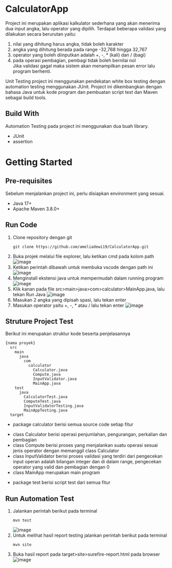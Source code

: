 # CalculatorApp

Project ini merupakan aplikasi kalkulator sederhana yang akan menerima dua input angka, lalu operator yang dipilih. Terdapat beberapa validasi yang dilakukan secara berurutan yaitu:
1. nilai yang dihitung harus angka, tidak boleh karakter
2. angka yang dihitung berada pada range -32,768 hingga 32,767
3. operator yang boleh diinputkan adalah +, -, * (kali) dan / (bagi)
4. pada operasi pembagian, pembagi tidak boleh bernilai nol   
Jika validasi gagal maka sistem akan menampilkan pesan error lalu program berhenti.

Unit Testing project ini menggunakan pendekatan white box testing dengan automation testing menggunakan JUnit. Project ini dikembangkan dengan bahasa Java untuk kode program dan pembuatan script test dan Maven sebagai build tools.

## Build With
Automation Testing pada project ini menggunakan dua buah library.
 <ul>
    <li>JUnit</li>
    <li>assertion</li>
 </ul>

# Getting Started
## Pre-requisites
Sebelum menjalankan project ini, perlu disiapkan environment yang sesuai.
<ul>
 <li>Java 17+</li>
 <li>Apache Maven 3.8.0+</li>
</ul>

## Run Code
1. Clone repository dengan git
   ```
   git clone https://github.com/ameliadewi19/CalculatorApp.git
   ```
2. Buka projek melalui file explorer, lalu ketikan cmd pada kolom path
   ![image](https://github.com/ameliadewi19/CalculatorApp/assets/95133748/0d1af725-2f06-49df-a731-2ddb584b0f3d)
3. Ketikan perintah dibawah untuk membuka vscode dengan path ini
   ![image](https://github.com/ameliadewi19/CalculatorApp/assets/95133748/d03f577d-eaa3-4f77-8498-7ed8b32c5e2e)
4. Menginstall ekstensi java untuk mempermudah dalam running program
   ![image](https://github.com/ameliadewi19/CalculatorApp/assets/95133748/18aadf0d-d8e6-419d-96cf-106a77efc1cb)
5. Klik kanan pada file src>main>java>com>calculator>MainApp.java, lalu tekan Run Java
   ![image](https://github.com/ameliadewi19/CalculatorApp/assets/95133748/bd774efa-4fca-4c9c-b02b-dbff4eac89c4)
6. Masukan 2 angka yang dipisah spasi, lalu tekan enter
7. Masukan operator yaitu +, -, * atau / lalu tekan enter
   ![image](https://github.com/ameliadewi19/CalculatorApp/assets/95133748/8dce75ac-ce93-4b87-88f6-94d3ae699988)

## Struture Project Test
Berikut ini merupakan struktur kode beserta penjelasannya
```
{nama proyek}
  src
    main
      java
        com
          calculator
            Calculator.java
            Compute.java
            InputValidator.java
            MainApp.java
    test
      java
        CalculatorTest.java
        ComputeTest.java
        InputValidatorTesting.java
        MainAppTesting.java
  target
```
- package calculator berisi semua source code setiap fitur
* class Calculator berisi operasi penjumlahan, pengurangan, perkalian dan pembagian
* class Compute berisi proses yang menjalankan suatu operasi sesuai jenis operator dengan memanggil class Calculator
* class InputValidator berisi proses validasi yang terdiri dari pengecekan input operan adalah bilangan integer dan di dalam range, pengecekan operator yang valid dan pembagian dengan 0
* class MainApp merupakan main program 
- package test berisi script test dari semua fitur  

## Run Automation Test
1. Jalankan perintah berikut pada terminal
   ```
   mvn test
   ```
   ![image](https://github.com/ameliadewi19/CalculatorApp/assets/95133748/03f0ce80-ccbe-490e-bf05-29af434b5e8e)
2. Untuk melihat hasil report testing jalankan perintah berikut pada terminal
   ```
   mvn site
   ```
3. Buka hasil report pada target>site>surefire-report.html pada browser
   ![image](https://github.com/ameliadewi19/CalculatorApp/assets/95133748/c49dcf83-5395-4d8a-8a4c-776f2f881aa4)
